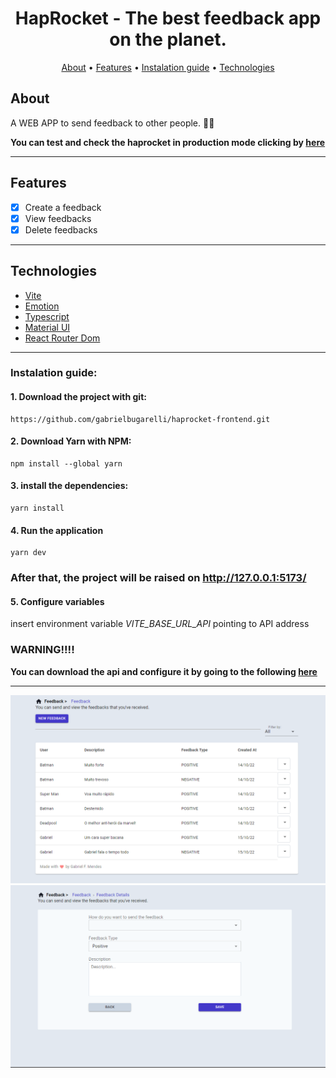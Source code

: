<h1 align="center">
   HapRocket - The best feedback app on the planet.
</h1>

<p align="center">
  <a href="#about">About</a> •
  <a href="#features">Features</a> •
  <a href="#instalation-guide">Instalation guide</a> •
  <a href="#technologies">Technologies</a>
</p>

## About

A WEB APP to send feedback to other people. 🚀🚀

<strong> You can test and check the haprocket in production mode clicking by [here](https://haprocket.vercel.app) </strong>

---

## Features

- [x] Create a feedback
- [x] View feedbacks
- [x] Delete feedbacks

---

## Technologies
- [Vite](https://vitejs.dev/)
- [Emotion](https://emotion.sh/)
- [Typescript](https://www.typescriptlang.org/)
- [Material UI](https://mui.com/)
- [React Router Dom](https://reactrouter.com/)

---

### Instalation guide:

#### 1. Download the project with git:
```
https://github.com/gabrielbugarelli/haprocket-frontend.git
```

#### 2. Download Yarn with NPM:
```
npm install --global yarn
```

#### 3. install the dependencies:
```
yarn install
```

#### 4. Run the application
```
yarn dev
```
### After that, the project will be raised on http://127.0.0.1:5173/

#### 5. Configure variables
insert environment variable *VITE_BASE_URL_API* pointing to API address


<h3>WARNING!!!!</h3>

<strong> You can download the api and configure it by going to the following [here](https://github.com/gabrielbugarelli/haprocket-api) </strong>

---
 
<div align="center"> 
	<img alt="ignite-timer" title="#focusy-timer" src="./.github/feedback-page.png" />
</div>

<div align="center"> 
	<img alt="ignite-timer" title="#focusy-history" src="./.github/feedback-details-page.png" />
</div>
